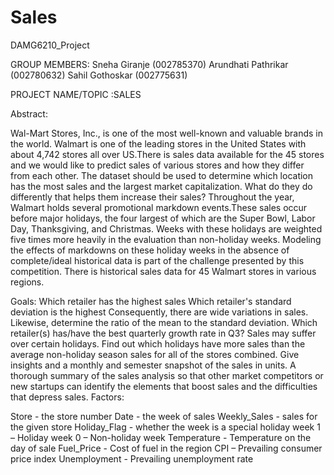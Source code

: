 # Sales
DAMG6210_Project

GROUP MEMBERS:
Sneha Giranje (002785370) 
Arundhati Pathrikar (002780632) 
Sahil Gothoskar (002775631)

PROJECT NAME/TOPIC :SALES

Abstract:

Wal-Mart Stores, Inc., is one of the most well-known and valuable brands in the world. Walmart is one of the leading stores in the United States with about 4,742 stores all over US.There is sales data available for the 45 stores and we would like to predict sales of various stores and how they differ from each other. The dataset should be used to determine which location has the most sales and the largest market capitalization. What do they do differently that helps them increase their sales? Throughout the year, Walmart holds several promotional markdown events.These sales occur before major holidays, the four largest of which are the Super Bowl, Labor Day, Thanksgiving, and Christmas. Weeks with these holidays are weighted five times more heavily in the evaluation than non-holiday weeks. Modeling the effects of markdowns on these holiday weeks in the absence of complete/ideal historical data is part of the challenge presented by this competition.
There is historical sales data for 45 Walmart stores in various regions.

Goals:
Which retailer has the highest sales
Which retailer's standard deviation is the highest
Consequently, there are wide variations in sales.
Likewise, determine the ratio of the mean to the standard deviation.
Which retailer(s) has/have the best quarterly growth rate in Q3?
Sales may suffer over certain holidays.
Find out which holidays have more sales than the average non-holiday season sales for all of the stores combined.
Give insights and a monthly and semester snapshot of the sales in units.
A thorough summary of the sales analysis so that other market competitors or new startups can identify the elements that boost sales and the difficulties that depress sales.
Factors:


Store - the store number
Date - the week of sales
Weekly_Sales - sales for the given store
Holiday_Flag - whether the week is a special holiday week 1 – Holiday week 0 – Non-holiday week
Temperature - Temperature on the day of sale
Fuel_Price - Cost of fuel in the region
CPI – Prevailing consumer price index
Unemployment - Prevailing unemployment rate



